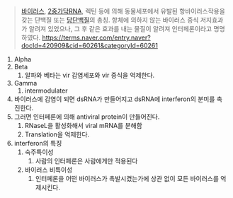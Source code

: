 > [바이러스](https://terms.naver.com/entry.naver?docId=426717&ref=y), [2중가닥RNA](https://terms.naver.com/entry.naver?docId=435083&ref=y), 렉틴 등에 의해 동물세포에서 유발된 항바이러스작용을 갖는 단백질 또는 [당단백질](https://terms.naver.com/entry.naver?docId=424359&ref=y)의 총칭. 항체에 의하지 않는 바이러스 증식 저지효과가 알려져 있었으나, 그 후 같은 효과를 내는 물질이 알려져 인터페론이라고 명명하였다.
> https://terms.naver.com/entry.naver?docId=420909&cid=60261&categoryId=60261

1. Alpha
2. Beta
	1. 알파와 베타는 vir 감염세포와 vir 증식을 억제한다.
3. Gamma
	1. intermodulater
4. 바이러스에 감염이 되면 dsRNA가 만들어지고 dsRNA에 interferon의 분미를 촉진한다.
5. 그러면 인터페론에 의해 antiviral protein이 만들어진다.
	1. RNaseL을 활성화해서 viral mRNA를 분해함
	2. Translation을 억제한다.
6. interferon의 특징
	1. 숙주특이성
		1. 사람의 인터페론은 사람에게만 적용된다
	2. 바이러스 비특이성
		1. 인터페론을 어떤 바이러스가 촉발시켰는가에 상관 없이 모든 바이러스를 억제시킨다.